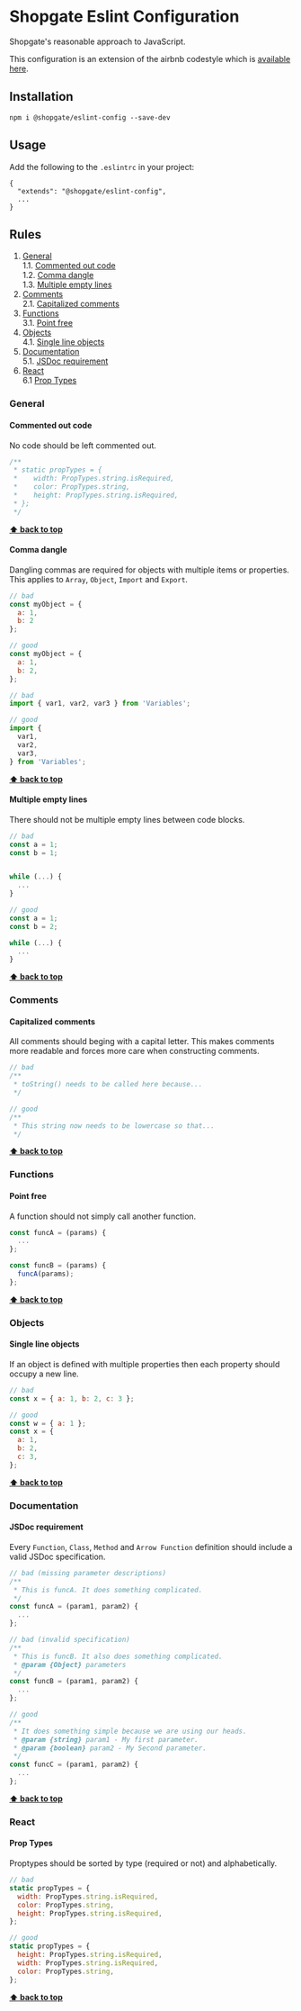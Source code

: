 # Shopgate Eslint Configuration

Shopgate's reasonable approach to JavaScript.

This configuration is an extension of the airbnb codestyle which is [available here](https://github.com/airbnb/javascript).

## Installation

```
npm i @shopgate/eslint-config --save-dev
```

## Usage

Add the following to the `.eslintrc` in your project:

```
{
  "extends": "@shopgate/eslint-config",
  ...
}
```

## Rules

1. [General](#general)  
  1.1. [Commented out code](#commented-out-code)  
  1.2. [Comma dangle](#comma-dangle)  
  1.3. [Multiple empty lines](#multiple-empty-lines)
2. [Comments](#comments)  
  2.1. [Capitalized comments](#capitalized-comments)
3. [Functions](#functions)  
  3.1. [Point free](#point-free)
4. [Objects](#objects)  
  4.1. [Single line objects](#single-line-objects)
5. [Documentation](#documentation)  
  5.1. [JSDoc requirement](#jsdoc-required)
6. [React](#react)  
  6.1 [Prop Types](#react-proptypes)

### General

<a id="commented-out-code"></a><a name="1.1"></a>
#### Commented out code
No code should be left commented out.

```javascript
/**
 * static propTypes = {
 *    width: PropTypes.string.isRequired,
 *    color: PropTypes.string,
 *    height: PropTypes.string.isRequired,
 * };
 */
```

**[⬆ back to top](#rules)**

<a id="comma-dangle"></a><a name="1.2"></a>
#### Comma dangle
Dangling commas are required for objects with multiple items or properties. This applies to `Array`, `Object`, `Import` and `Export`.

```javascript
// bad
const myObject = {
  a: 1,
  b: 2
};

// good
const myObject = {
  a: 1,
  b: 2,
};

// bad
import { var1, var2, var3 } from 'Variables';

// good
import {
  var1,
  var2,
  var3,
} from 'Variables';
```

**[⬆ back to top](#rules)**

<a id="multiple-empty-lines"></a><a name="1.3"></a>
#### Multiple empty lines
There should not be multiple empty lines between code blocks.

```javascript
// bad
const a = 1;
const b = 1;


while (...) {
  ...
}

// good
const a = 1;
const b = 2;

while (...) {
  ...
}
```

**[⬆ back to top](#rules)**

### Comments

<a id="capitalized-comments"></a><a name="2.1"></a>
#### Capitalized comments
All comments should beging with a capital letter. This makes comments more readable and forces more care when constructing comments.

```javascript
// bad
/**
 * toString() needs to be called here because...
 */

// good
/**
 * This string now needs to be lowercase so that...
 */
```

**[⬆ back to top](#rules)**

### Functions

<a id="point-free"></a><a name="3.1"></a>
#### Point free
A function should not simply call another function.

```javascript
const funcA = (params) {
  ...
};

const funcB = (params) {
  funcA(params);
};
```

**[⬆ back to top](#rules)**

### Objects

<a id="single-line-objects"></a><a name="4.1"></a>
#### Single line objects 
If an object is defined with multiple properties then each property should occupy a new line.

```javascript
// bad
const x = { a: 1, b: 2, c: 3 };

// good
const w = { a: 1 };
const x = {
  a: 1,
  b: 2,
  c: 3,
};
```

**[⬆ back to top](#rules)**

### Documentation

<a id="jsdoc-required"></a><a name="3.1"></a>
#### JSDoc requirement
Every `Function`, `Class`, `Method` and `Arrow Function` definition should include a valid JSDoc specification.

```javascript
// bad (missing parameter descriptions)
/**
 * This is funcA. It does something complicated.
 */
const funcA = (param1, param2) {
  ...
};

// bad (invalid specification)
/**
 * This is funcB. It also does something complicated.
 * @param {Object} parameters
 */
const funcB = (param1, param2) {
  ...
};

// good
/**
 * It does something simple because we are using our heads.
 * @param {string} param1 - My first parameter.
 * @param {boolean} param2 - My Second parameter.
 */
const funcC = (param1, param2) {
  ...
};
```

**[⬆ back to top](#rules)**

### React

<a id="react-proptypes"></a><a name="6.1"></a>
#### Prop Types
Proptypes should be sorted by type (required or not) and alphabetically.

```javascript
// bad
static propTypes = {
  width: PropTypes.string.isRequired,
  color: PropTypes.string,
  height: PropTypes.string.isRequired,
};

// good
static propTypes = {
  height: PropTypes.string.isRequired,
  width: PropTypes.string.isRequired,
  color: PropTypes.string,
};
```

**[⬆ back to top](#rules)**